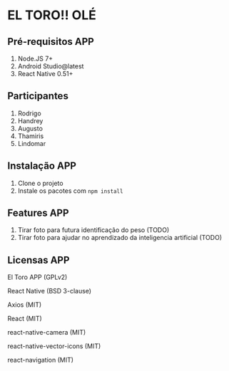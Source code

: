 # EL TORO!! OLÉ

## Pré-requisitos APP
1. Node.JS 7+
2. Android Studio@latest
3. React Native 0.51+

## Participantes 
1. Rodrigo
2. Handrey
3. Augusto
4. Thamiris
5. Lindomar

## Instalação APP
1. Clone o projeto
2. Instale os pacotes com `npm install`

## Features APP
1. Tirar foto para futura identificação do peso (TODO)
2. Tirar foto para ajudar no aprendizado da inteligencia artificial (TODO)

## Licensas APP

El Toro APP (GPLv2)

React Native (BSD 3-clause)

Axios (MIT)

React (MIT)

react-native-camera (MIT)

react-native-vector-icons (MIT)

react-navigation (MIT)

